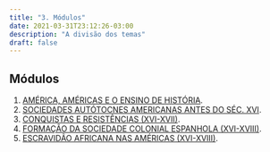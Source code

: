 ```yaml
---
title: "3. Módulos"
date: 2021-03-31T23:12:26-03:00
description: "A divisão dos temas"
draft: false
---
```


## Módulos

1. [AMÉRICA, AMÉRICAS E O ENSINO DE HISTÓRIA]().
2. [SOCIEDADES AUTÓTOCNES AMERICANAS ANTES DO SÉC. XVI]().
3. [CONQUISTAS E RESISTÊNCIAS (XVI-XVII)]().
4. [FORMAÇÃO DA SOCIEDADE COLONIAL ESPANHOLA (XVI-XVIII)]().
5. [ESCRAVIDÃO AFRICANA NAS AMÉRICAS (XVI-XVIII)]().